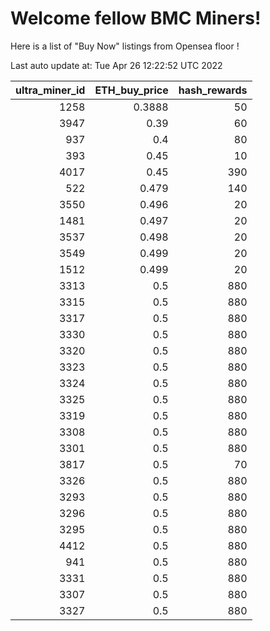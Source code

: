 # Welcome fellow BMC Miners!
Here is a list of "Buy Now" listings from Opensea floor !


Last auto update at: Tue Apr 26 12:22:52 UTC 2022


|   ultra_miner_id |   ETH_buy_price |   hash_rewards |
|-----------------:|----------------:|---------------:|
|             1258 |          0.3888 |             50 |
|             3947 |          0.39   |             60 |
|              937 |          0.4    |             80 |
|              393 |          0.45   |             10 |
|             4017 |          0.45   |            390 |
|              522 |          0.479  |            140 |
|             3550 |          0.496  |             20 |
|             1481 |          0.497  |             20 |
|             3537 |          0.498  |             20 |
|             3549 |          0.499  |             20 |
|             1512 |          0.499  |             20 |
|             3313 |          0.5    |            880 |
|             3315 |          0.5    |            880 |
|             3317 |          0.5    |            880 |
|             3330 |          0.5    |            880 |
|             3320 |          0.5    |            880 |
|             3323 |          0.5    |            880 |
|             3324 |          0.5    |            880 |
|             3325 |          0.5    |            880 |
|             3319 |          0.5    |            880 |
|             3308 |          0.5    |            880 |
|             3301 |          0.5    |            880 |
|             3817 |          0.5    |             70 |
|             3326 |          0.5    |            880 |
|             3293 |          0.5    |            880 |
|             3296 |          0.5    |            880 |
|             3295 |          0.5    |            880 |
|             4412 |          0.5    |            880 |
|              941 |          0.5    |            880 |
|             3331 |          0.5    |            880 |
|             3307 |          0.5    |            880 |
|             3327 |          0.5    |            880 |